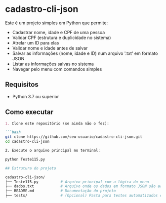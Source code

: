 # cadastro-cli-json

Este é um projeto simples em Python que permite:

- Cadastrar nome, idade e CPF de uma pessoa
- Validar CPF (estrutura e duplicidade no sistema)
- Atrelar um ID para elas
- Validar nome e idade antes de salvar
- Salvar as informações (nome, idade e ID) num arquivo '.txt' em formato JSON
- Listar as informações salvas no sistema
- Navegar pelo menu com comandos simples


## Requisitos

- Python 3.7 ou superior

## Como executar

```markdown
1. Clone este repositório (se ainda não o fez):

```bash
git clone https://github.com/seu-usuario/cadastro-cli-json.git
cd cadastro-cli-json

2. Execute o arquivo principal no terminal:

python Teste115.py

## Estrutura do projeto

cadastro-cli-json/
├── Teste115.py          # Arquivo principal com a lógica do menu
├── dados.txt            # Arquivo onde os dados em formato JSON são armazenados
├── README.md            # Documentação do projeto
├── tests/               # (Opcional) Pasta para testes automatizados com pytest

